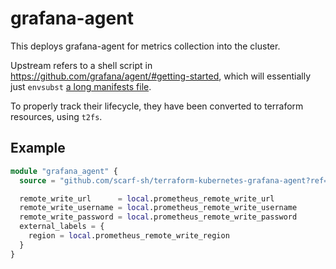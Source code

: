 # grafana-agent

This deploys grafana-agent for metrics collection into the cluster.

Upstream refers to a shell script in
https://github.com/grafana/agent/#getting-started, which will essentially just
`envsubst` [a long manifests file](https://github.com/grafana/agent/blob/v0.16.0/production/kubernetes/agent.yaml).

To properly track their lifecycle, they have been converted to terraform
resources, using `t2fs`.

## Example

```tf
module "grafana_agent" {
  source = "github.com/scarf-sh/terraform-kubernetes-grafana-agent?ref=v0.1.1//grafana-agent"

  remote_write_url      = local.prometheus_remote_write_url
  remote_write_username = local.prometheus_remote_write_username
  remote_write_password = local.prometheus_remote_write_password
  external_labels = {
    region = local.prometheus_remote_write_region
  }
}
```
